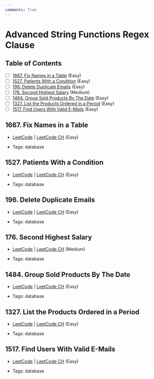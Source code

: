 ```yaml
---
comments: True
---
```


# Advanced String Functions Regex Clause

## Table of Contents

- [ ] [1667. Fix Names in a Table](https://leetcode.cn/problems/fix-names-in-a-table/) (Easy)
- [ ] [1527. Patients With a Condition](https://leetcode.cn/problems/patients-with-a-condition/) (Easy)
- [ ] [196. Delete Duplicate Emails](https://leetcode.cn/problems/delete-duplicate-emails/) (Easy)
- [ ] [176. Second Highest Salary](https://leetcode.cn/problems/second-highest-salary/) (Medium)
- [ ] [1484. Group Sold Products By The Date](https://leetcode.cn/problems/group-sold-products-by-the-date/) (Easy)
- [ ] [1327. List the Products Ordered in a Period](https://leetcode.cn/problems/list-the-products-ordered-in-a-period/) (Easy)
- [ ] [1517. Find Users With Valid E-Mails](https://leetcode.cn/problems/find-users-with-valid-e-mails/) (Easy)

## 1667. Fix Names in a Table

-   [LeetCode](https://leetcode.com/problems/fix-names-in-a-table/) | [LeetCode CH](https://leetcode.cn/problems/fix-names-in-a-table/) (Easy)

-   Tags: database
## 1527. Patients With a Condition

-   [LeetCode](https://leetcode.com/problems/patients-with-a-condition/) | [LeetCode CH](https://leetcode.cn/problems/patients-with-a-condition/) (Easy)

-   Tags: database
## 196. Delete Duplicate Emails

-   [LeetCode](https://leetcode.com/problems/delete-duplicate-emails/) | [LeetCode CH](https://leetcode.cn/problems/delete-duplicate-emails/) (Easy)

-   Tags: database
## 176. Second Highest Salary

-   [LeetCode](https://leetcode.com/problems/second-highest-salary/) | [LeetCode CH](https://leetcode.cn/problems/second-highest-salary/) (Medium)

-   Tags: database
## 1484. Group Sold Products By The Date

-   [LeetCode](https://leetcode.com/problems/group-sold-products-by-the-date/) | [LeetCode CH](https://leetcode.cn/problems/group-sold-products-by-the-date/) (Easy)

-   Tags: database
## 1327. List the Products Ordered in a Period

-   [LeetCode](https://leetcode.com/problems/list-the-products-ordered-in-a-period/) | [LeetCode CH](https://leetcode.cn/problems/list-the-products-ordered-in-a-period/) (Easy)

-   Tags: database
## 1517. Find Users With Valid E-Mails

-   [LeetCode](https://leetcode.com/problems/find-users-with-valid-e-mails/) | [LeetCode CH](https://leetcode.cn/problems/find-users-with-valid-e-mails/) (Easy)

-   Tags: database
